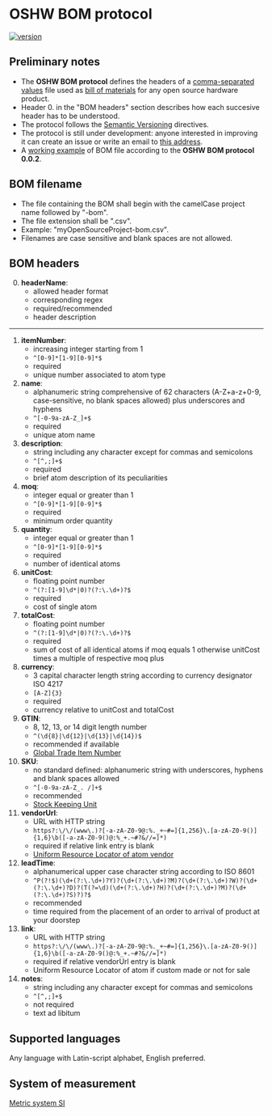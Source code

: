 # OSHW BOM protocol

[![version](https://img.shields.io/badge/version-0.0.2-blue)](https://github.com/mafrego/docs-oshwapp/blob/master/BOMCHANGELOG.md)

## Preliminary notes

- The **OSHW BOM protocol** defines the headers of a [comma-separated values](https://en.wikipedia.org/wiki/Comma-separated_values) file used as [bill of materials](https://en.wikipedia.org/wiki/Bill_of_materials) for any open source hardware product.
- Header 0. in the "BOM headers" section describes how each succesive header has to be understood. 
- The protocol follows the [Semantic Versioning](https://semver.org/) directives.
- The protocol is still under development: anyone interested in improving it can create an issue or write an email to [this address](mailto:marcofregonese@gmail.com).
- A [working example](https://github.com/mafrego/docs-oshwapp/blob/master) of BOM file according to the **OSHW BOM protocol 0.0.2**. 

## BOM filename

- The file containing the BOM shall begin with the camelCase project name followed by "-bom".
- The file extension shall be ".csv".
- Example: "myOpenSourceProject-bom.csv".
- Filenames are case sensitive and blank spaces are not allowed.

## BOM headers

0. **headerName**:
    - allowed header format
    - corresponding regex
    - required/recommended
    - header description
---
1. **itemNumber**:
    - increasing integer starting from 1
    - `^[0-9]*[1-9][0-9]*$`
    - required
    - unique number associated to atom type
2. **name**:
    - alphanumeric string comprehensive of 62 characters (A-Z+a-z+0-9, case-sensitive, no blank spaces allowed) plus underscores and hyphens
    - `^[-0-9a-zA-Z_]+$`
    - required
    - unique atom name
3. **description**:
    - string including any character except for commas and semicolons
    - `^[^,;]+$`
    - required
    - brief atom description of its peculiarities
4. **moq**:
    - integer equal or greater than 1
    - `^[0-9]*[1-9][0-9]*$`
    - required
    - minimum order quantity
5. **quantity**:
    - integer equal or greater than 1
    - `^[0-9]*[1-9][0-9]*$`
    - required
    - number of identical atoms
6. **unitCost**:
    - floating point number
    - `^(?:[1-9]\d*|0)?(?:\.\d+)?$`
    - required
    - cost of single atom
7. **totalCost**:
    - floating point number
    - `^(?:[1-9]\d*|0)?(?:\.\d+)?$`
    - required
    - sum of cost of all identical atoms if moq equals 1 otherwise unitCost times a multiple of respective moq plus 
8. **currency**:
    - 3 capital character length string according to currency designator ISO 4217
    - `[A-Z]{3}`
    - required
    - currency relative to unitCost and totalCost
9. **GTIN**:
    - 8, 12, 13, or 14 digit length number
    - `^(\d{8}|\d{12}|\d{13}|\d{14})$`
    - recommended if available
    - [Global Trade Item Number](https://en.wikipedia.org/wiki/Global_Trade_Item_Number)
10. **SKU**:
    - no standard defined: alphanumeric string with underscores, hyphens and blank spaces allowed
    - `^[-0-9a-zA-Z_. /]+$`
    - recommended
    - [Stock Keeping Unit](https://en.wikipedia.org/wiki/Stock_keeping_unit)
11. **vendorUrl**:
    - URL with HTTP string
    - `https?:\/\/(www\.)?[-a-zA-Z0-9@:%._+~#=]{1,256}\.[a-zA-Z0-9()]{1,6}\b([-a-zA-Z0-9()@:%_+.~#?&//=]*)`
    - required if relative link entry is blank
    - [Uniform Resource Locator of atom vendor](https://en.wikipedia.org/wiki/URL) 
12. **leadTime**:
    - alphanumerical upper case character string according to ISO 8601
    - `^P(?!$)(\d+(?:\.\d+)?Y)?(\d+(?:\.\d+)?M)?(\d+(?:\.\d+)?W)?(\d+(?:\.\d+)?D)?(T(?=\d)(\d+(?:\.\d+)?H)?(\d+(?:\.\d+)?M)?(\d+(?:\.\d+)?S)?)?$`
    - recommended
    - time required from the placement of an order to arrival of product at your doorstep
13. **link**:
    - URL with HTTP string
    - `https?:\/\/(www\.)?[-a-zA-Z0-9@:%._+~#=]{1,256}\.[a-zA-Z0-9()]{1,6}\b([-a-zA-Z0-9()@:%_+.~#?&//=]*)`
    - required if relative vendorUrl entry is blank
    - Uniform Resource Locator of atom if custom made or not for sale 
14. **notes**:
    - string including any character except for commas and semicolons
    - `^[^,;]+$`
    - not required
    - text ad libitum

## Supported languages

Any language with Latin-script alphabet, English preferred.

## System of measurement

[Metric system SI](https://en.wikipedia.org/wiki/International_System_of_Units)